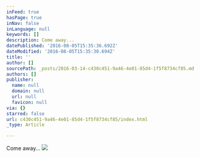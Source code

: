 ```yaml
---
inFeed: true
hasPage: true
inNav: false
inLanguage: null
keywords: []
description: Come away...
datePublished: '2016-08-05T15:35:36.692Z'
dateModified: '2016-08-05T15:35:30.694Z'
title: ''
author: []
sourcePath: _posts/2016-03-14-c430c451-9a46-4e01-85d4-1f5f8734cf85.md
authors: []
publisher:
  name: null
  domain: null
  url: null
  favicon: null
via: {}
starred: false
url: c430c451-9a46-4e01-85d4-1f5f8734cf85/index.html
_type: Article

---
```

Come away...
![](https://the-grid-user-content.s3-us-west-2.amazonaws.com/b67985b3-2fff-4b79-bac6-dc4c804831b2.jpg)
